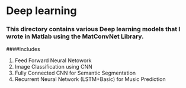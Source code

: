# Deep learning
### This directory contains various Deep learning models that I wrote in Matlab using the MatConvNet Library. 

####Includes
1. Feed Forward Neural Netowork
2. Image Classification using CNN
3. Fully Connected CNN for Semantic Segmentation
4. Recurrent Neural Network (LSTM+Basic) for Music Prediction
